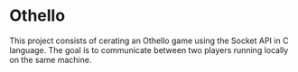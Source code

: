 # Othello

This project consists of cerating an Othello game using the Socket API in C language.
The goal is to communicate between two players running locally on the same machine.
